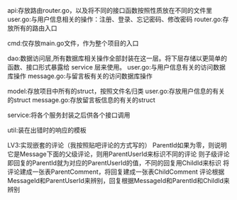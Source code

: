 api:存放路由router.go，以及将不同的接口函数按照性质放在不同的文件里
        user.go:与用户信息相关的操作：注册、登录、忘记密码、修改密码
        router.go:存放所有的路由入口

cmd:仅存放main.go文件，作为整个项目的入口

dao:数据访问层,所有数据库相关操作全部封装在这一层。将下层存储以更简单的函数、接口形式暴露给 service 层来使用。
        user.go:与用户信息有关的访问数据库操作
        message.go:与留言板有关的访问数据库操作

model:存放项目中所有的struct，按照文件名归类
        user.go:存放用户信息的有关的struct
        message.go:存放留言板信息的有关的struct

service:将各个服务封装之后供各个接口调用

util:装在出错时的响应的模板


LV3:实现嵌套的评论（我按照贴吧评论的方式写的）
ParentId如果为零，则说明它是Message下面的父级评论，则用ParentUserId来标识不同的评论
则子级评论即回复的ParentId就为对应的ParentUserId的值，不同的回复用ChildId来标识
将评论建成一张表ParentComment，将回复建成一张表ChildComment
评论根据MessageId和ParentUserId来辨别，回复根据MessageId和ParentId和ChildId来辨别